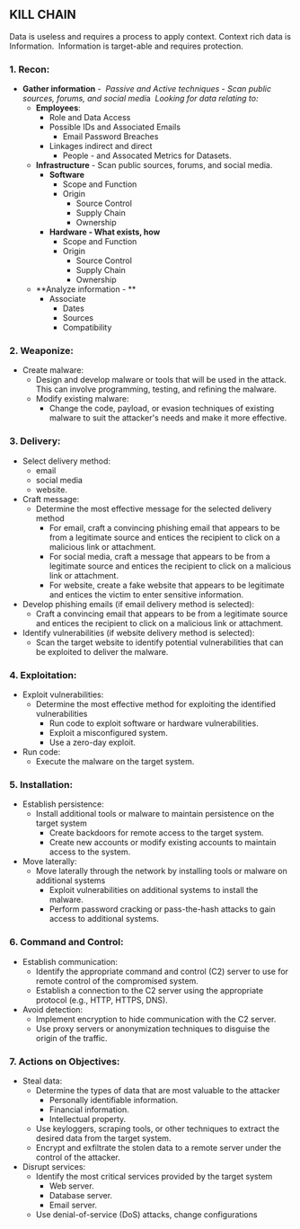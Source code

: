 ## KILL CHAIN

Data is useless and requires a process to apply context.
Context rich data is Information.  Information is target-able and requires protection.

### 1\. Recon:

- **Gather information** - 
    *Passive and Active techniques -* *Scan public sources, forums, and social medi*a 
    *Looking for data relating to:*
    - **Employees**:
        - Role and Data Access
        - Possible IDs and Associated Emails
            - Email Password Breaches
        - Linkages indirect and direct
            - People - and Assocated Metrics for Datasets.
    - **Infrastructure** \- Scan public sources, forums, and social media.
        - **Software**
            - Scope and Function
            - Origin
                - Source Control
                - Supply Chain
                - Ownership
        - **Hardware - What exists, how**
            - Scope and Function
            - Origin
                - Source Control
                - Supply Chain
                - Ownership
    - \*\*Analyze information - \*\*
        - Associate
            - Dates
            - Sources
            - Compatibility

### 2\. Weaponize:

- Create malware:
    - Design and develop malware or tools that will be used in the attack. This can involve programming, testing, and refining the malware.
    - Modify existing malware:
        - Change the code, payload, or evasion techniques of existing malware to suit the attacker's needs and make it more effective.

### 3\. Delivery:

- Select delivery method:
    - email
    - social media
    - website.
- Craft message:
    - Determine the most effective message for the selected delivery method
        - For email, craft a convincing phishing email that appears to be from a legitimate source and entices the recipient to click on a malicious link or attachment.
        - For social media, craft a message that appears to be from a legitimate source and entices the recipient to click on a malicious link or attachment.
        - For website, create a fake website that appears to be legitimate and entices the victim to enter sensitive information.
- Develop phishing emails (if email delivery method is selected):
    - Craft a convincing email that appears to be from a legitimate source and entices the recipient to click on a malicious link or attachment.
- Identify vulnerabilities (if website delivery method is selected):
    - Scan the target website to identify potential vulnerabilities that can be exploited to deliver the malware.

### 4\. Exploitation:

- Exploit vulnerabilities:
    - Determine the most effective method for exploiting the identified vulnerabilities
        - Run code to exploit software or hardware vulnerabilities.
        - Exploit a misconfigured system.
        - Use a zero-day exploit.
- Run code:
    - Execute the malware on the target system.

### 5\. Installation:

- Establish persistence:
    - Install additional tools or malware to maintain persistence on the target system
        - Create backdoors for remote access to the target system.
        - Create new accounts or modify existing accounts to maintain access to the system.
- Move laterally:
    - Move laterally through the network by installing tools or malware on additional systems
        - Exploit vulnerabilities on additional systems to install the malware.
        - Perform password cracking or pass-the-hash attacks to gain access to additional systems.

### 6\. Command and Control:

- Establish communication:
    - Identify the appropriate command and control (C2) server to use for remote control of the compromised system.
    - Establish a connection to the C2 server using the appropriate protocol (e.g., HTTP, HTTPS, DNS).
- Avoid detection:
    - Implement encryption to hide communication with the C2 server.
    - Use proxy servers or anonymization techniques to disguise the origin of the traffic.

### 7\. Actions on Objectives:

- Steal data:
    - Determine the types of data that are most valuable to the attacker
        - Personally identifiable information.
        - Financial information.
        - Intellectual property.
    - Use keyloggers, scraping tools, or other techniques to extract the desired data from the target system.
    - Encrypt and exfiltrate the stolen data to a remote server under the control of the attacker.
- Disrupt services:
    - Identify the most critical services provided by the target system
        - Web server.
        - Database server.
        - Email server.
    - Use denial-of-service (DoS) attacks, change configurations